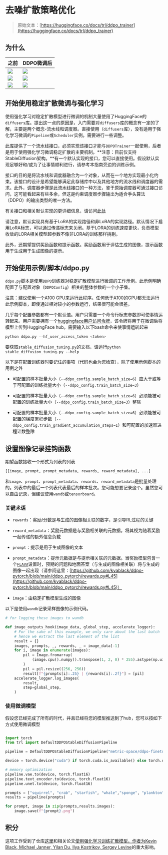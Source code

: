 # 去噪扩散策略优化

> 原始文本：[https://huggingface.co/docs/trl/ddpo_trainer](https://huggingface.co/docs/trl/ddpo_trainer)

## 为什么

| 之前 | DDPO微调后 |
| --- | --- |
| ![](../Images/525575530cb9dca21650d9a9d0230bb5.png) | ![](../Images/5aaa7a517c219593f5db799d22e1f5c5.png) |
| ![](../Images/3a67f4b5f0d4d18ec14b68d5170d49c1.png) | ![](../Images/fdea8c20cd6ed6160a69e7f1d333f603.png) |
| ![](../Images/6358a27aa434a34fc1023c8c109cf857.png) | ![](../Images/b70dd11c1c6d0db89f6a9a786d7044d4.png) |

## 开始使用稳定扩散微调与强化学习

使用强化学习对稳定扩散模型进行微调的机制大量使用了HuggingFace的`diffusers`库。提出这一点的原因是，入门需要对`diffusers`库的概念有一定的了解，主要是两个概念-流水线和调度器。直接使用（`diffusers`库），没有适用于强化学习微调的`Pipeline`或`Scheduler`实例。需要进行一些调整。

此库提供了一个流水线接口，必须实现该接口才能与`DDPOTrainer`一起使用，后者是用于使用强化学习微调稳定扩散的主要机制。**注意：目前仅支持StableDiffusion架构。**有一个默认实现的接口，您可以直接使用。假设默认实现足够好和/或为了让事情顺利进行，请参考本指南旁边的训练示例。

接口的目的是将流水线和调度器融合为一个对象，从而在一个地方实现最小化约束。该接口的设计是希望能够满足此存储库中以及其他地方的流水线和调度器的需求。此外，调度器步骤是此流水线接口的一种方法，鉴于原始调度器可通过接口访问，这可能看起来有些多余，但这是约束调度器步骤输出为适合手头算法（DDPO）的输出类型的唯一方法。

有关接口和相关默认实现的更详细信息，请访问[此处](https://github.com/lvwerra/trl/tree/main/trl/models/modeling_sd_base.py)

请注意，默认实现具有基于LoRA的实现路径和非LoRA的实现路径。默认情况下启用LoRA标志，可以通过传递标志来关闭。基于LORA的训练速度更快，负责模型收敛的LORA相关模型超参数不像非LORA的训练那样挑剔。

此外，还期望提供奖励函数和提示函数。奖励函数用于评估生成的图像，提示函数用于生成用于生成图像的提示。

## 开始使用示例/脚本/ddpo.py

`ddpo.py`脚本是使用`DDPO`训练器对稳定扩散模型进行微调的工作示例。此示例明确配置了与配置对象（`DDPOConfig`）相关的整体参数的一个小子集。

注意：建议使用一个A100 GPU来运行此程序。任何低于A100的GPU都无法运行此示例脚本，即使通过相对较小的参数运行，结果很可能会很差。

几乎每个配置参数都有一个默认值。用户只需要一个命令行标志参数即可使事情运转起来。用户需要拥有一个[huggingface用户访问令牌](https://huggingface.co/docs/hub/security-tokens)，该令牌将用于在微调后将模型上传到HuggingFace hub。需要输入以下bash命令来使事情运转起来

```py
python ddpo.py --hf_user_access_token <token>
```

要获取`stable_diffusion_tuning.py`的文档，请运行`python stable_diffusion_tuning.py --help`

以下是在配置训练器时要记住的事项（代码也会为您检查），除了使用示例脚本的用例之外

+   可配置的样本批量大小（`--ddpo_config.sample_batch_size=6`）应大于或等于可配置的训练批量大小（`--ddpo_config.train_batch_size=3`）

+   可配置的样本批量大小（`--ddpo_config.sample_batch_size=6`）必须能被可配置的训练批量大小（`--ddpo_config.train_batch_size=3`）整除

+   可配置的样本批量大小（`--ddpo_config.sample_batch_size=6`）必须能被可配置的梯度累积步数（`--ddpo_config.train_gradient_accumulation_steps=1`）和可配置的加速器进程计数整除

## 设置图像记录挂钩函数

期望函数接收一个形式为列表的列表

```py
[[image, prompt, prompt_metadata, rewards, reward_metadata], ...]

```

和`image`、`prompt`、`prompt_metadata`、`rewards`、`reward_metadata`是批量处理的。列表中的最后一个列表代表最后的样本批次。您可能想要记录这个。虽然您可以自由记录，但建议使用`wandb`或`tensorboard`。

### 关键术语

+   `rewards`：奖励/分数是与生成的图像相关联的数字，是引导RL过程的关键

+   `reward_metadata`：奖励元数据是与奖励相关联的元数据。将其视为随着奖励一起传递的额外信息负载

+   `prompt`：提示是用于生成图像的文本

+   `prompt_metadata`：提示元数据是与提示相关联的元数据。当奖励模型包含一个[`FLAVA`](https://huggingface.co/docs/transformers/model_doc/flava)设置时，预期的问题和地面答案（与生成的图像相关联）将与生成的图像一起出现（请参阅这里：[https://github.com/kvablack/ddpo-pytorch/blob/main/ddpo_pytorch/rewards.py#L45](https://github.com/kvablack/ddpo-pytorch/blob/main/ddpo_pytorch/rewards.py#L45)）

+   `image`：由稳定扩散模型生成的图像

以下是使用`wandb`记录采样图像的示例代码。

```py
# for logging these images to wandb

def image_outputs_hook(image_data, global_step, accelerate_logger):
    # For the sake of this example, we only care about the last batch
    # hence we extract the last element of the list
    result = {}
    images, prompts, _, rewards, _ = image_data[-1]
    for i, image in enumerate(images):
        pil = Image.fromarray(
            (image.cpu().numpy().transpose(1, 2, 0) * 255).astype(np.uint8)
        )
        pil = pil.resize((256, 256))
        result[f"{prompts[i]:.25} | {rewards[i]:.2f}"] = [pil]
    accelerate_logger.log_images(
        result,
        step=global_step,
    )

```

### 使用微调模型

假设您已经完成了所有的时代，并且已经将您的模型推送到了hub，您可以按如下方式使用微调模型

```py

import torch
from trl import DefaultDDPOStableDiffusionPipeline

pipeline = DefaultDDPOStableDiffusionPipeline("metric-space/ddpo-finetuned-sd-model")

device = torch.device("cuda") if torch.cuda.is_available() else torch.device("cpu")

# memory optimization
pipeline.vae.to(device, torch.float16)
pipeline.text_encoder.to(device, torch.float16)
pipeline.unet.to(device, torch.float16)

prompts = ["squirrel", "crab", "starfish", "whale","sponge", "plankton"]
results = pipeline(prompts)

for prompt, image in zip(prompts,results.images):
    image.save(f"{prompt}.png")

```

## 积分

这项工作受到了仓库[这里](https://github.com/kvablack/ddpo-pytorch)和相关论文[使用强化学习训练扩散模型，作者为Kevin Black, Michael Janner, Yilan Du, Ilya Kostrikov, Sergey Levine](https://arxiv.org/abs/2305.13301)的重大影响。
